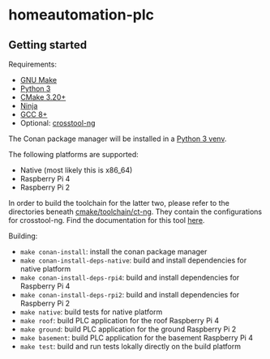 # homeautomation-plc

## Getting started

Requirements:

- [GNU Make](https://www.gnu.org/software/make/)
- [Python 3](https://www.python.org/)
- [CMake 3.20+](https://cmake.org/)
- [Ninja](https://ninja-build.org/)
- [GCC 8+](https://gcc.gnu.org/)
- Optional: [crosstool-ng](https://crosstool-ng.github.io/)

The Conan package manager will be installed in a [Python 3 venv](https://docs.python.org/3/library/venv.html).

The following platforms are supported:

- Native (most likely this is x86_64)
- Raspberry Pi 4
- Raspberry Pi 2

In order to build the toolchain for the latter two, please refer to the directories beneath [cmake/toolchain/ct-ng](./cmake/toolchain/ct-ng). They contain the configurations for crosstool-ng. Find the documentation for this tool [here](https://crosstool-ng.github.io/docs/).

Building:

- `make conan-install`: install the conan package manager
- `make conan-install-deps-native`: build and install dependencies for native platform
- `make conan-install-deps-rpi4`: build and install dependencies for Raspberry Pi 4
- `make conan-install-deps-rpi2`: build and install dependencies for Raspberry Pi 2
- `make native`: build tests for native platform
- `make roof`: build PLC application for the roof Raspberry Pi 4
- `make ground`: build PLC application for the ground Raspberry Pi 2
- `make basement`: build PLC application for the basement Raspberry Pi 4
- `make test`: build and run tests lokally directly on the build platform
